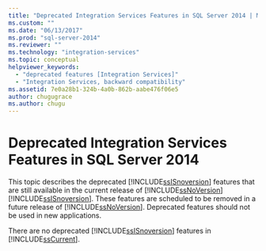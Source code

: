 ```yaml
---
title: "Deprecated Integration Services Features in SQL Server 2014 | Microsoft Docs"
ms.custom: ""
ms.date: "06/13/2017"
ms.prod: "sql-server-2014"
ms.reviewer: ""
ms.technology: "integration-services"
ms.topic: conceptual
helpviewer_keywords: 
  - "deprecated features [Integration Services]"
  - "Integration Services, backward compatibility"
ms.assetid: 7e0a28b1-324b-4a0b-862b-aabe476f06e5
author: chugugrace
ms.author: chugu
---
```

# Deprecated Integration Services Features in SQL Server 2014
  This topic describes the deprecated [!INCLUDE[ssISnoversion](../includes/ssisnoversion-md.md)] features that are still available in the current release of [!INCLUDE[ssNoVersion](../includes/ssnoversion-md.md)][!INCLUDE[ssISnoversion](../includes/ssisnoversion-md.md)]. These features are scheduled to be removed in a future release of [!INCLUDE[ssNoVersion](../includes/ssnoversion-md.md)]. Deprecated features should not be used in new applications.  
  
 There are no deprecated [!INCLUDE[ssISnoversion](../includes/ssisnoversion-md.md)] features in [!INCLUDE[ssCurrent](../includes/sscurrent-md.md)].  
  
  
